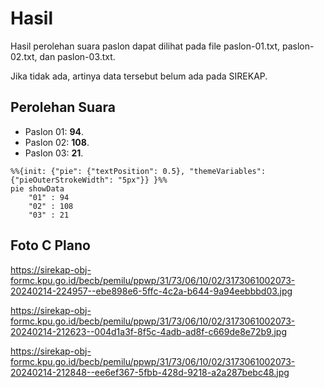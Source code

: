 # Hasil

Hasil perolehan suara paslon dapat dilihat pada file paslon-01.txt, paslon-02.txt, dan paslon-03.txt.

Jika tidak ada, artinya data tersebut belum ada pada SIREKAP.

## Perolehan Suara

 * Paslon 01: **94**.
 * Paslon 02: **108**.
 * Paslon 03: **21**.

```mermaid
%%{init: {"pie": {"textPosition": 0.5}, "themeVariables": {"pieOuterStrokeWidth": "5px"}} }%%
pie showData
    "01" : 94
    "02" : 108
    "03" : 21
```
## Foto C Plano

https://sirekap-obj-formc.kpu.go.id/becb/pemilu/ppwp/31/73/06/10/02/3173061002073-20240214-224957--ebe898e6-5ffc-4c2a-b644-9a94eebbbd03.jpg

https://sirekap-obj-formc.kpu.go.id/becb/pemilu/ppwp/31/73/06/10/02/3173061002073-20240214-212623--004d1a3f-8f5c-4adb-ad8f-c669de8e72b9.jpg

https://sirekap-obj-formc.kpu.go.id/becb/pemilu/ppwp/31/73/06/10/02/3173061002073-20240214-212848--ee6ef367-5fbb-428d-9218-a2a287bebc48.jpg
